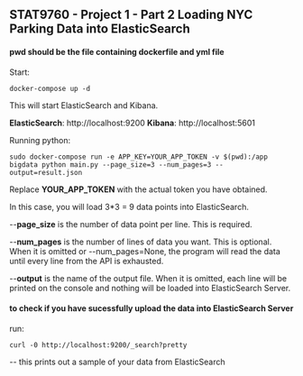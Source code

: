 ## STAT9760 - Project 1 - Part 2 Loading NYC Parking Data into ElasticSearch

#### pwd should be the file containing dockerfile and yml file


Start:

```
docker-compose up -d
```

This will start ElasticSearch and Kibana.

**ElasticSearch**: http://localhost:9200
**Kibana**: http://localhost:5601

Running python:

```
sudo docker-compose run -e APP_KEY=YOUR_APP_TOKEN -v $(pwd):/app bigdata python main.py --page_size=3 --num_pages=3 --output=result.json
```

Replace **YOUR_APP_TOKEN** with the actual token you have obtained.

In this case, you will load 3*3 = 9 data points into ElasticSearch.

--**page_size** is the number of data point per line. This is required. 

--**num_pages** is the number of lines of data you want. This is optional. When it is omitted or --num_pages=None, the program will read the data until every line from the API is exhausted.

--**output** is the name of the output file. When it is omitted, each line will be printed on the console and nothing will be loaded into ElasticSearch Server.

#### to check if you have sucessfully upload the data into ElasticSearch Server

run:

```
curl -0 http://localhost:9200/_search?pretty
```

-- this prints out a sample of your data from ElasticSearch
